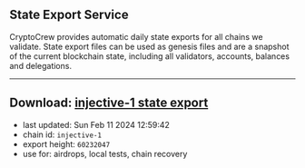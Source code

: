 ## State Export Service
CryptoCrew provides automatic daily state exports for all chains we validate. State export files can be used as genesis files and are a snapshot of the current blockchain state, including all validators, accounts, balances and delegations.

---
**Download: [injective-1 state export](https://dl.ccvalidators.com/SERVICE/injective/injective-1_export_60232047.json)**
---

- last updated: Sun Feb 11 2024 12:59:42
- chain id: `injective-1`
- export height: `60232047`
- use for: airdrops, local tests, chain recovery
